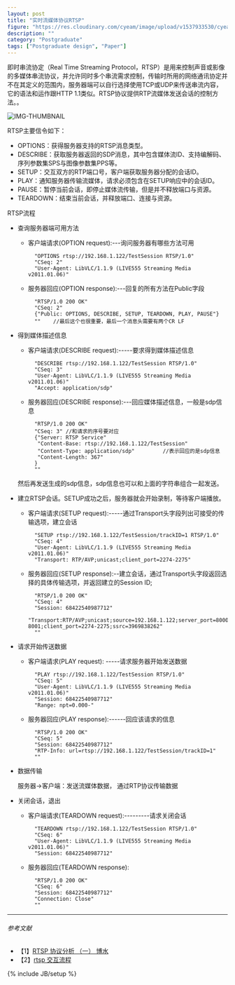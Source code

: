 ```yaml
---
layout: post
title: "实时流媒体协议RTSP"
figure: "https://res.cloudinary.com/cyeam/image/upload/v1537933530/cyeam/c168.png"
description: ""
category: "Postgraduate"
tags: ["Postgraduate design", "Paper"]
---
```


即时串流协定（Real Time Streaming Protocol，RTSP）是用来控制声音或影像的多媒体串流协议，并允许同时多个串流需求控制，传输时所用的网络通讯协定并不在其定义的范围内，服务器端可以自行选择使用TCP或UDP来传送串流内容，它的语法和运作跟HTTP 1.1类似。RTSP协议提供RTP流媒体发送会话的控制方法。。

![IMG-THUMBNAIL](https://res.cloudinary.com/cyeam/image/upload/v1537933530/cyeam/rtsp.jpg)

RTSP主要信令如下：

+ OPTIONS：获得服务器支持的RTSP消息类型。
+ DESCRIBE：获取服务器返回的SDP消息，其中包含媒体流ID、支持编解码、序列参数集SPS与图像参数集PPS等。
+ SETUP：交互双方的RTP端口号，客户端获取服务器分配的会话ID。
+ PLAY：通知服务器传输流媒体，请求必须包含在SETUP响应中的会话ID。
+ PAUSE：暂停当前会话，即停止媒体流传输，但是并不释放端口与资源。
+ TEARDOWN：结束当前会话，并释放端口、连接与资源。

RTSP流程

+ 查询服务器端可用方法
	+ 客户端请求(OPTION request):---询问服务器有哪些方法可用

			"OPTIONS rtsp://192.168.1.122/TestSession RTSP/1.0"
			"CSeq: 2"
			"User-Agent: LibVLC/1.1.9 (LIVE555 Streaming Media v2011.01.06)"

	+ 服务器回应(OPTION response):---回复的所有方法在Public字段

			"RTSP/1.0 200 OK"
			"CSeq: 2"
			{"Public: OPTIONS, DESCRIBE, SETUP, TEARDOWN, PLAY, PAUSE"}
			""    //最后这个也很重要，最后一个消息头需要有两个CR LF

+ 得到媒体描述信息
	+ 客户端请求(DESCRIBE request):-----要求得到媒体描述信息

			"DESCRIBE rtsp://192.168.1.122/TestSession RTSP/1.0"
			"CSeq: 3"
			"User-Agent: LibVLC/1.1.9 (LIVE555 Streaming Media v2011.01.06)"
			"Accept: application/sdp"
	+ 服务器回应(DESCRIBE response):---回应媒体描述信息，一般是sdp信息

			"RTSP/1.0 200 OK"
			"CSeq: 3" //和请求的序号要对应
			{"Server: RTSP Service"
			 "Content-Base: rtsp://192.168.1.122/TestSession"
			 "Content-Type: application/sdp"         //表示回应的是sdp信息 
			 "Content-Length: 367"
			}
			"" 
	然后再发送生成的sdp信息，sdp信息也可以和上面的字符串组合一起发送。

+ 建立RTSP会话。SETUP成功之后，服务器就会开始录制，等待客户端播放。
	+ 客户端请求(SETUP request):-----通过Transport头字段列出可接受的传输选项，建立会话

			"SETUP rtsp://192.168.1.122/TestSession/trackID=1 RTSP/1.0"
			"CSeq: 4"
			"User-Agent: LibVLC/1.1.9 (LIVE555 Streaming Media v2011.01.06)"
			"Transport: RTP/AVP;unicast;client_port=2274-2275"
	+ 服务器回应(SETUP response):--建立会话，通过Transport头字段返回选择的具体传输选项，并返回建立的Session ID;

			"RTSP/1.0 200 OK"
			"CSeq: 4"
			"Session: 68422540987712"
			"Transport:RTP/AVP;unicast;source=192.168.1.122;server_port=8000-8001;client_port=2274-2275;ssrc=3969838262"
			""    

+ 请求开始传送数据
	+ 客户端请求(PLAY request): -----请求服务器开始发送数据

			"PLAY rtsp://192.168.1.122/TestSession RTSP/1.0" 
			"CSeq: 5"
			"User-Agent: LibVLC/1.1.9 (LIVE555 Streaming Media v2011.01.06)"
			"Session: 68422540987712"
			"Range: npt=0.000-"
	+ 服务器回应(PLAY response):------回应该请求的信息

			"RTSP/1.0 200 OK"
			"CSeq: 5"
			"Session: 68422540987712"
			"RTP-Info: url=rtsp://192.168.1.122/TestSession/trackID=1"
			""   
+ 数据传输

	服务器->客户端：发送流媒体数据， 通过RTP协议传输数据

+ 关闭会话，退出
	+ 客户端请求(TEARDOWN request):---------请求关闭会话

			"TEARDOWN rtsp://192.168.1.122/TestSession RTSP/1.0"
			"CSeq: 6"
			"User-Agent: LibVLC/1.1.9 (LIVE555 Streaming Media v2011.01.06)"
			"Session: 68422540987712"
	+ 服务器回应(TEARDOWN response):

			"RTSP/1.0 200 OK"
			"CSeq: 6"
			"Session: 68422540987712"
			"Connection: Close"
			""




---

###### *参考文献*
+ 【1】[RTSP 协议分析 （一） 博水](http://www.cnblogs.com/qingquan/archive/2011/07/14/2106834.html)
+ 【2】[rtsp 交互流程](http://blog.csdn.net/wl_fln/article/details/6444261)


{% include JB/setup %}
